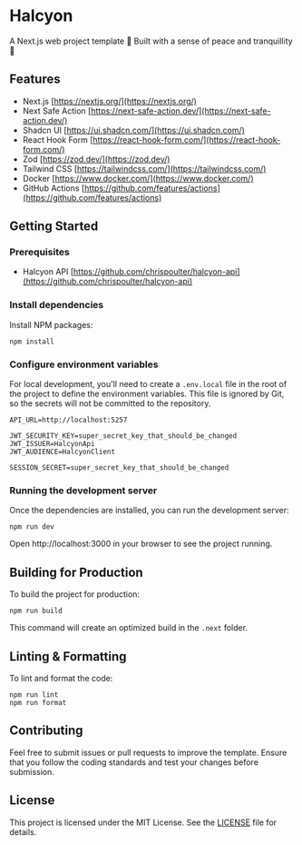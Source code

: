# Halcyon

A Next.js web project template 👷 Built with a sense of peace and tranquillity 🙏

## Features

- Next.js
  [https://nextjs.org/](https://nextjs.org/)
- Next Safe Action
  [https://next-safe-action.dev/](https://next-safe-action.dev/)
- Shadcn UI
  [https://ui.shadcn.com/](https://ui.shadcn.com/)
- React Hook Form
  [https://react-hook-form.com/](https://react-hook-form.com/)
- Zod
  [https://zod.dev/](https://zod.dev/)
- Tailwind CSS
  [https://tailwindcss.com/](https://tailwindcss.com/)
- Docker
  [https://www.docker.com/](https://www.docker.com/)
- GitHub Actions
  [https://github.com/features/actions](https://github.com/features/actions)

## Getting Started

### Prerequisites

- Halcyon API
  [https://github.com/chrispoulter/halcyon-api](https://github.com/chrispoulter/halcyon-api)

### Install dependencies

Install NPM packages:

```
npm install
```

### Configure environment variables

For local development, you'll need to create a `.env.local` file in the root of the project to define the environment variables. This file is ignored by Git, so the secrets will not be committed to the repository.

```
API_URL=http://localhost:5257

JWT_SECURITY_KEY=super_secret_key_that_should_be_changed
JWT_ISSUER=HalcyonApi
JWT_AUDIENCE=HalcyonClient

SESSION_SECRET=super_secret_key_that_should_be_changed
```

### Running the development server

Once the dependencies are installed, you can run the development server:

```
npm run dev
```

Open http://localhost:3000 in your browser to see the project running.

## Building for Production

To build the project for production:

```
npm run build
```

This command will create an optimized build in the `.next` folder.

## Linting & Formatting

To lint and format the code:

```
npm run lint
npm run format
```

## Contributing

Feel free to submit issues or pull requests to improve the template. Ensure that you follow the coding standards and test your changes before submission.

## License

This project is licensed under the MIT License. See the [LICENSE](LICENSE) file for details.
